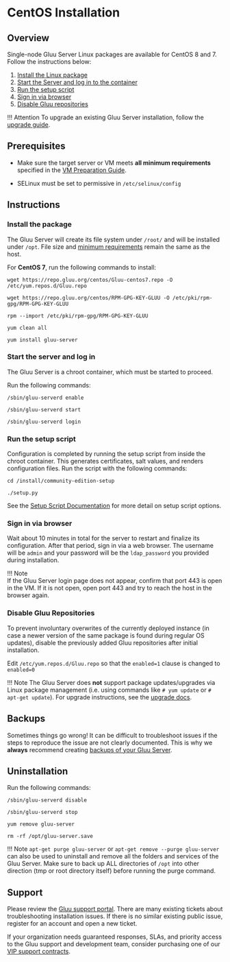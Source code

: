 # CentOS Installation 
## Overview
Single-node Gluu Server Linux packages are available for CentOS 8 and 7. Follow the instructions below: 

1. [Install the Linux package](#install-the-package)
2. [Start the Server and log in to the container](#start-the-server-and-log-in)
3. [Run the setup script](#run-the-setup-script)
4. [Sign in via browser](#sign-in-via-browser)
5. [Disable Gluu repositories](#disable-gluu-repositories)

!!! Attention
    To upgrade an existing Gluu Server installation, follow the [upgrade guide](../upgrade/index.md).

## Prerequisites

- Make sure the target server or VM meets **all minimum requirements** specified in the [VM Preparation Guide](../installation-guide/index.md).   

- SELinux must be set to permissive in `/etc/selinux/config`
  
## Instructions

### Install the package

The Gluu Server will create its file system under `/root/` and will be installed under `/opt`. File size and [minimum requirements](../installation-guide/index.md) remain the same as the host.

<!---
For **CentOS 8**, run the following commands to install:

```
wget https://repo.gluu.org/centos/Gluu-centos8.repo -O /etc/yum.repos.d/Gluu.repo
```

```
wget https://repo.gluu.org/centos/RPM-GPG-KEY-GLUU -O /etc/pki/rpm-gpg/RPM-GPG-KEY-GLUU
```

```
rpm --import /etc/pki/rpm-gpg/RPM-GPG-KEY-GLUU
```

```
yum clean all
```

```
yum install gluu-server
```
--->

For **CentOS 7**, run the following commands to install:

```
wget https://repo.gluu.org/centos/Gluu-centos7.repo -O /etc/yum.repos.d/Gluu.repo
```

```
wget https://repo.gluu.org/centos/RPM-GPG-KEY-GLUU -O /etc/pki/rpm-gpg/RPM-GPG-KEY-GLUU
```

```
rpm --import /etc/pki/rpm-gpg/RPM-GPG-KEY-GLUU
```

```
yum clean all
```

```
yum install gluu-server
```

### Start the server and log in

The Gluu Server is a chroot container, which must be started to proceed. 

Run the following commands: 

```
/sbin/gluu-serverd enable
```

```
/sbin/gluu-serverd start
```

```
/sbin/gluu-serverd login
```

### Run the setup script

Configuration is completed by running the setup script from inside the chroot container. This generates certificates, salt values, and renders configuration files. Run the script with the following commands:

```
cd /install/community-edition-setup
```   

```
./setup.py
```


See the [Setup Script Documentation](./setup_py.md#setup-prompt) for more detail on setup script options.

### Sign in via browser

Wait about 10 minutes in total for the server to restart and finalize its configuration. After that period, sign in via a web browser. The username will be `admin` and your password will be the `ldap_password` you provided during installation. 

!!! Note   
    If the Gluu Server login page does not appear, confirm that port 443 is open in the VM. If it is not open, open port 443 and try to reach the host in the browser again.   

### Disable Gluu Repositories

To prevent involuntary overwrites of the currently deployed instance (in case a newer version of the same package is found during regular OS updates), disable the previously added Gluu repositories after initial installation.

Edit `/etc/yum.repos.d/Gluu.repo` so that the `enabled=1` clause is changed to `enabled=0`        

!!! Note
    The Gluu Server does **not** support package updates/upgrades via Linux package management (i.e. using commands like `# yum update` or `# apt-get update`). For upgrade instructions, see the [upgrade docs](../upgrade/index.md).

## Backups
Sometimes things go wrong! It can be difficult to troubleshoot issues if the steps to reproduce the issue are not clearly documented. This is why we **always** recommend creating [backups of your Gluu Server](../operation/backup.md). 

## Uninstallation

Run the following commands:

```
/sbin/gluu-serverd disable
```

```
/sbin/gluu-serverd stop
```

```
yum remove gluu-server 
```

```
rm -rf /opt/gluu-server.save
```

!!! Note
    `apt-get purge gluu-server` or `apt-get remove --purge gluu-server` can also be used to uninstall and remove all the folders and services of the Gluu Server. Make sure to back up ALL directories of `/opt` into other direction (tmp or root directory itself) before running the purge command.

## Support
Please review the [Gluu support portal](https://support.gluu.org). There are many existing tickets about troubleshooting installation issues. If there is no similar existing public issue, register for an account and open a new ticket. 

If your organization needs guaranteed responses, SLAs, and priority access to the Gluu support and development team, consider purchasing one of our [VIP support contracts](https://gluu.org/pricing).  

